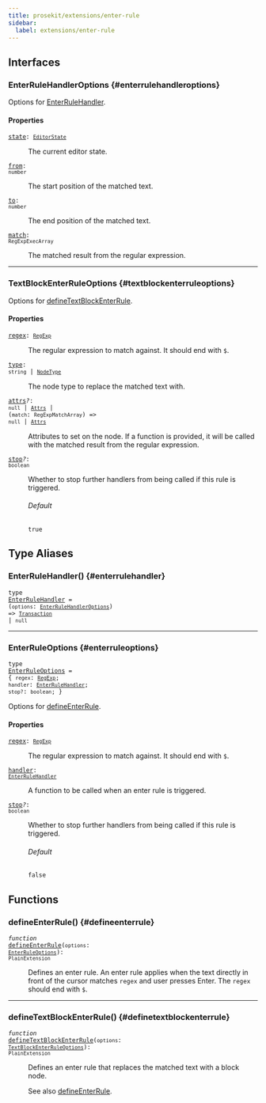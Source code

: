```yaml
---
title: prosekit/extensions/enter-rule
sidebar:
  label: extensions/enter-rule
---
```


## Interfaces

### EnterRuleHandlerOptions {#enterrulehandleroptions}

Options for [EnterRuleHandler](#enterrulehandler).

#### Properties

<dl>

<dt>

<code data-typedoc-code><a id="state" href="#state">state</a>: [`EditorState`](../pm/state.md#editorstate)</code>

</dt>

<dd>

The current editor state.

</dd>

</dl>

<dl>

<dt>

<code data-typedoc-code><a id="from" href="#from">from</a>: `number`</code>

</dt>

<dd>

The start position of the matched text.

</dd>

</dl>

<dl>

<dt>

<code data-typedoc-code><a id="to" href="#to">to</a>: `number`</code>

</dt>

<dd>

The end position of the matched text.

</dd>

</dl>

<dl>

<dt>

<code data-typedoc-code><a id="match" href="#match">match</a>: `RegExpExecArray`</code>

</dt>

<dd>

The matched result from the regular expression.

</dd>

</dl>

***

### TextBlockEnterRuleOptions {#textblockenterruleoptions}

Options for [defineTextBlockEnterRule](#definetextblockenterrule).

#### Properties

<dl>

<dt>

<code data-typedoc-code><a id="regex-1" href="#regex-1">regex</a>: [`RegExp`](https://developer.mozilla.org/docs/Web/JavaScript/Reference/Global_Objects/RegExp)</code>

</dt>

<dd>

The regular expression to match against. It should end with `$`.

</dd>

</dl>

<dl>

<dt>

<code data-typedoc-code><a id="type" href="#type">type</a>: `string` \| [`NodeType`](../pm/model.md#nodetype)</code>

</dt>

<dd>

The node type to replace the matched text with.

</dd>

</dl>

<dl>

<dt>

<code data-typedoc-code><a id="attrs" href="#attrs">attrs</a><i>?</i>: `null` \| [`Attrs`](../pm/model.md#attrs-4) \| (`match`: `RegExpMatchArray`) => `null` \| [`Attrs`](../pm/model.md#attrs-4)</code>

</dt>

<dd>

Attributes to set on the node. If a function is provided, it will be called
with the matched result from the regular expression.

</dd>

</dl>

<dl>

<dt>

<code data-typedoc-code><a id="stop-1" href="#stop-1">stop</a><i>?</i>: `boolean`</code>

</dt>

<dd>

Whether to stop further handlers from being called if this rule is triggered.

###### Default

`true`

</dd>

</dl>

## Type Aliases

### EnterRuleHandler() {#enterrulehandler}

<dl>

<dt>

<code data-typedoc-code>type <a id="enterrulehandler" href="#enterrulehandler">EnterRuleHandler</a> = (`options`: [`EnterRuleHandlerOptions`](#enterrulehandleroptions)) => [`Transaction`](../pm/state.md#transaction) \| `null`</code>

</dt>

<dd>

</dd>

</dl>

***

### EnterRuleOptions {#enterruleoptions}

<code data-typedoc-code>type <a id="enterruleoptions" href="#enterruleoptions">EnterRuleOptions</a> = \{ `regex`: [`RegExp`](https://developer.mozilla.org/docs/Web/JavaScript/Reference/Global_Objects/RegExp); `handler`: [`EnterRuleHandler`](#enterrulehandler); `stop?`: `boolean`; \}</code>

Options for [defineEnterRule](#defineenterrule).

#### Properties

<dl>

<dt>

<code data-typedoc-code><a id="regex" href="#regex">regex</a>: [`RegExp`](https://developer.mozilla.org/docs/Web/JavaScript/Reference/Global_Objects/RegExp)</code>

</dt>

<dd>

The regular expression to match against. It should end with `$`.

</dd>

</dl>

<dl>

<dt>

<code data-typedoc-code><a id="handler" href="#handler">handler</a>: [`EnterRuleHandler`](#enterrulehandler)</code>

</dt>

<dd>

A function to be called when an enter rule is triggered.

</dd>

</dl>

<dl>

<dt>

<code data-typedoc-code><a id="stop" href="#stop">stop</a><i>?</i>: `boolean`</code>

</dt>

<dd>

Whether to stop further handlers from being called if this rule is triggered.

###### Default

`false`

</dd>

</dl>

## Functions

### defineEnterRule() {#defineenterrule}

<dl>

<dt>

<code data-typedoc-code><i>function</i> <a id="defineenterrule" href="#defineenterrule">defineEnterRule</a>(`options`: [`EnterRuleOptions`](#enterruleoptions)): `PlainExtension`</code>

</dt>

<dd>

Defines an enter rule. An enter rule applies when the text directly in front of
the cursor matches `regex` and user presses Enter. The `regex` should end
with `$`.

</dd>

</dl>

***

### defineTextBlockEnterRule() {#definetextblockenterrule}

<dl>

<dt>

<code data-typedoc-code><i>function</i> <a id="definetextblockenterrule" href="#definetextblockenterrule">defineTextBlockEnterRule</a>(`options`: [`TextBlockEnterRuleOptions`](#textblockenterruleoptions)): `PlainExtension`</code>

</dt>

<dd>

Defines an enter rule that replaces the matched text with a block node.

See also [defineEnterRule](#defineenterrule).

</dd>

</dl>
